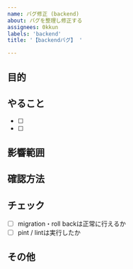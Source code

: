 ```yaml
---
name: バグ修正 (backend)
about: バグを整理し修正する
assignees: 0kkun
labels: 'backend'
title: '【backendバグ】 '

---
```


## 目的

## やること

- [ ]
- [ ]

## 影響範囲

## 確認方法

## チェック

- [ ] migration・roll backは正常に行えるか
- [ ] pint / lintは実行したか

## その他
